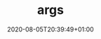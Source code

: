 ---
title: args
description: How to pass your own arguments from the cli.
date: 2020-08-05T20:39:49+01:00
lastmod: 2020-08-05T20:39:49+01:00
seo_article_headline: Custom cli arguments for a task-runner pipeline.
seo_description: Pass your own cli input arguments & switches to your task automation pipelines without writing any code.
seo_is_carousel: true
---
